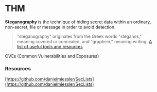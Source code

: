 # THM

**Steganography** is the technique of hiding secret data within an ordinary, non-secret, file or message in order to avoid detection.
> "steganography" originates from the Greek words "steganos," meaning covered or concealed, and "graphein," meaning writing.
[A list of useful tools and resources](https://0xrick.github.io/lists/stego/https://0xrick.github.io/lists/stego/)

CVEs (Common Vulnerabilities and Exposures)


### Resources
[https://github.com/danielmiessler/SecLists](https://github.com/danielmiessler/SecLists)
